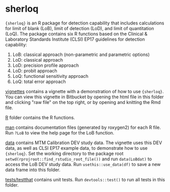 
# sherloq

<!-- badges: start -->
<!-- badges: end -->

`{sherloq}` is an R package for detection capability that includes calculations for limit of blank (LoB), limit of detection (LoD), and limit of quantitation (LoQ). The package contains six R functions based on the Clinical & Laboratory Standards Institute (CLSI) EP17 guidelines for detection capability:

1. LoB: classical approach (non-parametric and parametric options)
2. LoD: classical approach
3. LoD: precision profile approach
4. LoD: probit approach
5. LoQ: functional sensitivity approach
6. LoQ: total error approach



[vignettes](vignettes) contains a vignette with a demonstration of how to use `{sherloq}`. You can view this vignette in Bitbucket by opening the html file in this folder and clicking "raw file" on the top right, or by opening and knitting the Rmd file.

[R](R) folder contains the R functions.

[man](man) contains documentation files (generated by roxygen2) for each R file. Run `?LoB` to view the help page for the LoB function.

[data](data) contains MTM Calibration DEV study data. The vignette uses this DEV data, as well as CLSI EP17 example data, to demonstrate how to use `{sherloq}`. Set the working directory to the package root `setwd(rprojroot::find_rstudio_root_file())` and run `data(LoBdat)` to access the LoB DEV study data. Run `usethis::use_data(df)` to save a new data frame into this folder.

[tests/testthat](test/testthat) contains unit tests. Run `devtools::test()` to run all tests in this folder.



